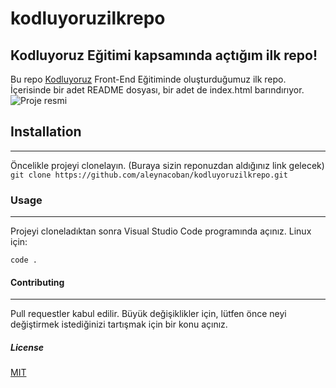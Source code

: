 # kodluyoruzilkrepo
Kodluyoruz Eğitimi kapsamında açtığım ilk repo!
---
Bu repo [Kodluyoruz](https://www.kodluyoruz.org/) Front-End Eğitiminde oluşturduğumuz ilk repo. İçerisinde bir adet README dosyası, bir adet de index.html barındırıyor.
![Proje resmi](http://url/github.png)
## Installation
---
Öncelikle projeyi clonelayın. (Buraya sizin reponuzdan aldığınız link gelecek)
`git clone https://github.com/aleynacoban/kodluyoruzilkrepo.git`
### Usage
---
Projeyi cloneladıktan sonra Visual Studio Code programında açınız.
Linux için:
```cd kodluyoruzilkrepo
code .
```
#### Contributing
---
Pull requestler kabul edilir. Büyük değişiklikler için, lütfen önce neyi değiştirmek istediğinizi tartışmak için bir konu açınız.
##### License
[MIT](http://https://choosealicense.com/licenses/mit/.com)



